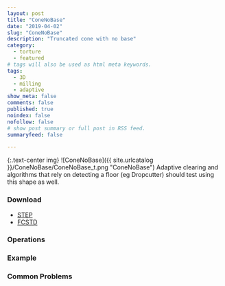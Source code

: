 ```yaml
---
layout: post
title: "ConeNoBase"
date: "2019-04-02"
slug: "ConeNoBase"
description: "Truncated cone with no base"
category: 
  - torture
  - featured
# tags will also be used as html meta keywords.
tags:
  - 3D
  - milling
  - adaptive
show_meta: false
comments: false
published: true
noindex: false
nofollow: false
# show post summary or full post in RSS feed.
summaryfeed: false

---
```

{:.text-center img}
![ConeNoBase]({{ site.urlcatalog }}/ConeNoBase/ConeNoBase_t.png "ConeNoBase")
Adaptive clearing and algorithms that rely on detecting a floor (eg Dropcutter) should test using this shape as well.

<!--more-->

### Download
- [STEP]({{site.urlcatalog}}/ConeNoBase/ConeNoBase.step)
- [FCSTD]({{site.urlcatalog}}/ConeNoBase/ConeNoBase.fcstd)

### Operations

### Example

### Common Problems



